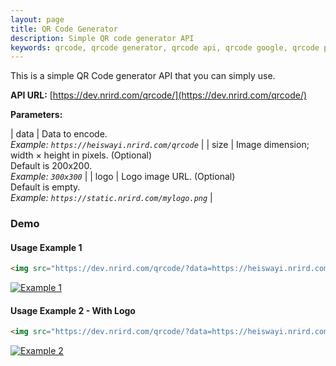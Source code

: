 ```yaml
---
layout: page
title: QR Code Generator
description: Simple QR code generator API
keywords: qrcode, qrcode generator, qrcode api, qrcode google, qrcode php
---
```


This is a simple QR Code generator API that you can simply use.

**API URL:** [https://dev.nrird.com/qrcode/](https://dev.nrird.com/qrcode/)

**Parameters:**

| data | Data to encode.<br>_Example: `https://heiswayi.nrird.com/qrcode`_ |
| size | Image dimension; width × height in pixels. (Optional)<br>Default is 200x200.<br>_Example: `300x300`_ |
| logo | Logo image URL. (Optional)<br>Default is empty.<br>_Example: `https://static.nrird.com/mylogo.png`_ |



### Demo

#### Usage Example 1

```html
<img src="https://dev.nrird.com/qrcode/?data=https://heiswayi.nrird.com/qrcode&size=400x400">
```

[![Example 1](https://dev.nrird.com/qrcode/?data=https://heiswayi.nrird.com/qrcode&size=400x400)](https://dev.nrird.com/qrcode/?data=https://heiswayi.nrird.com/qrcode&size=400x400)

#### Usage Example 2 - With Logo

```html
<img src="https://dev.nrird.com/qrcode/?data=https://heiswayi.nrird.com/qrcode&size=400x400&logo=https://dev.nrird.com/qrcode/example.png">
```

[![Example 2](https://dev.nrird.com/qrcode/?data=https://heiswayi.nrird.com/qrcode&size=400x400&logo=https://dev.nrird.com/qrcode/example.png)](https://dev.nrird.com/qrcode/?data=https://heiswayi.nrird.com/qrcode&size=400x400&logo=https://dev.nrird.com/qrcode/example.png)